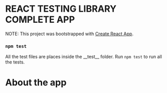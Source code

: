 # REACT TESTING LIBRARY COMPLETE APP

NOTE: This project was bootstrapped with [Create React App](https://github.com/facebook/create-react-app).

### `npm test`

All the test files are places inside the \_\_test\_\_ folder. Run `npm test` to run all the tests.

# About the app
